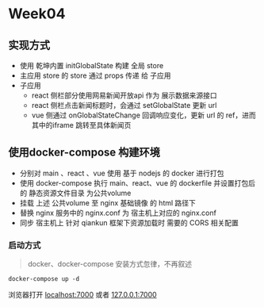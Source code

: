 # Week04

## 实现方式

* 使用 乾坤内置 initGlobalState 构建 全局 store
* 主应用 store 的 store 通过 props 传递 给 子应用
* 子应用 
  * react 侧栏部分使用网易新闻开放api 作为 展示数据来源接口
  * react 侧栏点击新闻标题时，会通过 setGlobalState 更新 url
  * vue 侧通过 onGlobalStateChange 回调响应变化，更新 url 的 ref，进而 其中的iframe 跳转至具体新闻页

## 使用docker-compose 构建环境

* 分别对 main 、react 、vue 使用 基于 nodejs 的 docker 进行打包
* 使用 docker-compose 执行 main、react、vue 的 dockerfile 并设置打包后的 静态资源文件目录 为公共volume
* 挂载 上述 公共volume 至 nginx 基础镜像 的 html 路径下
* 替换 nginx 服务中的 nginx.conf 为 宿主机上对应的 nginx.conf
* 同步  宿主机上 针对 qiankun 框架下资源加载时 需要的 CORS 相关配置

### 启动方式

> docker、docker-compose 安装方式忽律，不再叙述

```code
docker-compose up -d
```

浏览器打开 [localhost:7000](http://localhost:7000) 或者 [127.0.0.1:7000](http://127.0.0.1:7000)